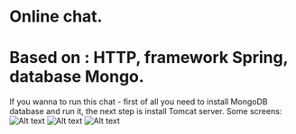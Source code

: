 # Online chat.
# Based on : HTTP, framework Spring, database Mongo.
If you wanna to run this chat - first of all you need to install MongoDB database and run it, the next step is install Tomcat server. 
Some screens:
![Alt text](https://github.com/kukharroma/kukharroma-chat/blob/master/src/main/resources/login-big.png "Login")
![Alt text](https://github.com/kukharroma/kukharroma-chat/blob/master/src/main/resources/reg-big.png "Reg")
![Alt text](https://github.com/kukharroma/kukharroma-chat/blob/master/src/main/resources/chat-big.png "Chat")

